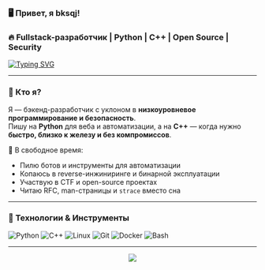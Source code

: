 ### 🖥️ Привет, я <b>bksqj</b>!  
### 🔥 Fullstack-разработчик | Python | C++ | Open Source | Security

<p align="left">
  <a href="https://git.io/typing-svg"><img src="https://readme-typing-svg.demolab.com?font=Fira+Code&pause=1000&width=435&lines=F**CK+YOU" alt="Typing SVG" /></a>
</p>

---

### 🧠 Кто я?
Я — бэкенд-разработчик с уклоном в **низкоуровневое программирование и безопасность**.  
Пишу на **Python** для веба и автоматизации, а на **C++** — когда нужно **быстро, близко к железу и без компромиссов**.

🚀 В свободное время:
- Пилю ботов и инструменты для автоматизации
- Копаюсь в reverse-инжиниринге и бинарной эксплуатации
- Участвую в CTF и open-source проектах
- Читаю RFC, man-страницы и `strace` вместо сна


---

### 💼 Технологии & Инструменты
<p align="left">
  <img src="https://img.shields.io/badge/Python-3776AB?style=for-the-badge&logo=python&logoColor=white" alt="Python">
  <img src=" https://img.shields.io/badge/C%2B%2B-00599C?style=for-the-badge&logo=c%2B%2B&logoColor=white" alt="C++">
  <img src=" https://img.shields.io/badge/Linux-FCC624?style=for-the-badge&logo=linux&logoColor=black" alt="Linux">
  <img src=" https://img.shields.io/badge/Git-F05032?style=for-the-badge&logo=git&logoColor=white" alt="Git">
  <img src=" https://img.shields.io/badge/Docker-2496ED?style=for-the-badge&logo=docker&logoColor=white" alt="Docker">
  <img src=" https://img.shields.io/badge/Bash-4EAA25?style=for-the-badge&logo=gnu-bash&logoColor=white" alt="Bash">
</p>

---



<p align="center">
  <img src=" https://capsule-render.vercel.app/api?type=waving&color=gradient&height=100&section=footer&text=//%20end%20of%20profile&fontColor=90FF80&fontSize=25" />
</p>
